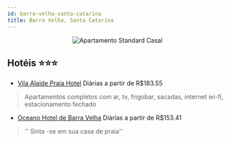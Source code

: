 ```yaml
---
id: barra-velha-santa-catarina
title: Barra Velha, Santa Catarina
---
```


<center><img src="https://static.hotelurbano.com/reservas/prod0/6/6646/58481b782c616_vila-alaide-praia-hotel.jpg" alt="Apartamento Standard Casal" /></center>


## Hotéis ⭐️⭐️⭐️

-    [Vila Alaide Praia Hotel](https://www.hurb.com/aud/https://www.hurb.com/hoteis/barra-velha/vila-alaide-praia-hotel-6646?cmp=18055) Diárias a partir de R$183.55
   > Apartamentos completos com ar, tv, frigobar, sacadas, internet wi-fi, estacionamento fechado
-    [Oceano Hotel de Barra Velha](https://www.hurb.com/aud/https://www.hurb.com/hoteis/barra-velha/oceano-hotel-de-barra-velha-8023?cmp=18055) Diárias a partir de R$153.41
   > '' Sinta -se em sua casa de praia''
